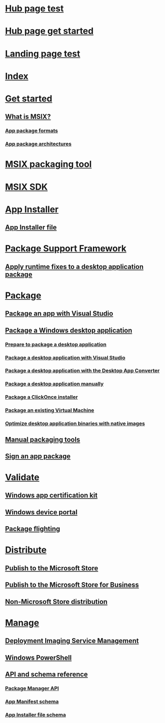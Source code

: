 # [Hub page test](hub-page-test.md)
# [Hub page get started](hub-page-test-docs.md)
# [Landing page test](landing-page-test.md)
# [Index](index.md)



# [Get started]()
## [What is MSIX?]()
### [App package formats]()
### [App package architectures](https://docs.microsoft.com/windows/uwp/packaging/device-architecture?context=/windows/msix/render)

# [MSIX packaging tool]()

# [MSIX SDK]()

# [App Installer]()
## [App Installer file](https://docs.microsoft.com/windows/uwp/packaging/create-appinstallerfile-vs?context=/windows/msix/render)

# [Package Support Framework]()
## [Apply runtime fixes to a desktop application package](https://docs.microsoft.com/windows/uwp/porting/package-support-framework?context=/windows/msix/render)

# [Package]()
## [Package an app with Visual Studio](https://docs.microsoft.com/windows/uwp/packaging/packaging-uwp-apps?context=/windows/msix/render)
## [Package a Windows desktop application](https://docs.microsoft.com/windows/uwp/porting/desktop-to-uwp-packaging-dot-net?context=/windows/msix/render)
### [Prepare to package a desktop application](https://docs.microsoft.com/windows/uwp/porting/desktop-to-uwp-prepare?context=/windows/msix/render)
### [Package a desktop application with Visual Studio](https://docs.microsoft.com/windows/uwp/porting/desktop-to-uwp-packaging-dot-net?context=/windows/msix/render)
### [Package a desktop application with the Desktop App Converter](https://docs.microsoft.com/windows/uwp/porting/desktop-to-uwp-run-desktop-app-converter?context=/windows/msix/render)
### [Package a desktop application manually](https://docs.microsoft.com/windows/uwp/porting/desktop-to-uwp-manual-conversion?context=/windows/msix/render)
### [Package a ClickOnce installer]()
### [Package an existing Virtual Machine]()
### [Optimize desktop application binaries with native images](https://docs.microsoft.com/windows/uwp/porting/desktop-to-uwp-r2r?context=/windows/msix/render)
## [Manual packaging tools](https://docs.microsoft.com/windows/uwp/packaging/manual-packaging-root?context=/windows/msix/render)
## [Sign an app package](https://docs.microsoft.com/windows/uwp/packaging/sign-app-package-using-signtool?context=/windows/msix/render)

# [Validate]()
## [Windows app certification kit](https://docs.microsoft.com/windows/uwp/debug-test-perf/windows-app-certification-kit?context=/windows/msix/render)
## [Windows device portal](https://docs.microsoft.com/windows/uwp/debug-test-perf/device-portal?context=/windows/msix/render)
## [Package flighting](https://docs.microsoft.com/windows/uwp/publish/package-flights?context=/windows/msix/render)


# [Distribute]()
## [Publish to the Microsoft Store](https://docs.microsoft.com/windows/uwp/publish/?context=/windows/msix/render)
## [Publish to the Microsoft Store for Business](https://docs.microsoft.com/windows/uwp/publish/distribute-lob-apps-to-enterprises?context=/windows/msix/render)
## [Non-Microsoft Store distribution](https://docs.microsoft.com/windows/uwp/packaging/appinstaller-root?context=/windows/msix/render)

# [Manage]()
## [Deployment Imaging Service Management](https://docs.microsoft.com/windows-hardware/manufacture/desktop/what-is-dism?context=/windows/msix/render)
## [Windows PowerShell](https://docs.microsoft.com/powershell/module/appx/?view=win10-ps?context=/windows/msix/render)


## [API and schema reference]()
### [Package Manager API](https://docs.microsoft.com/uwp/api/windows.management.deployment?context=/windows/msix/render)
### [App Manifest schema](https://docs.microsoft.com/uwp/schemas/appxpackage/appx-package-manifest?context=/windows/msix/render)
### [App Installer file schema](https://docs.microsoft.com/uwp/schemas/appinstallerschema/app-installer-file?context=/windows/msix/render)